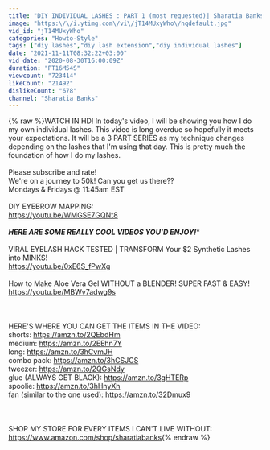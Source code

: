 ```yaml
---
title: "DIY INDIVIDUAL LASHES : PART 1 (most requested)| Sharatia Banks"
image: "https:\/\/i.ytimg.com\/vi\/jT14MUxyWho\/hqdefault.jpg"
vid_id: "jT14MUxyWho"
categories: "Howto-Style"
tags: ["diy lashes","diy lash extension","diy individual lashes"]
date: "2021-11-11T08:32:22+03:00"
vid_date: "2020-08-30T16:00:09Z"
duration: "PT16M54S"
viewcount: "723414"
likeCount: "21492"
dislikeCount: "678"
channel: "Sharatia Banks"
---
```

{% raw %}WATCH IN HD! In today's video, I will be showing you how I do my own individual lashes. This video is long overdue so hopefully it meets your expectations. It will be a 3 PART SERIES as my technique changes depending on the lashes that I'm using that day. This is pretty much the foundation of how I do my lashes. <br /><br />Please subscribe and rate! <br />We're on a journey to 50k! Can you get us there?? <br />Mondays &amp; Fridays @ 11:45am EST<br /><br />DIY EYEBROW MAPPING: <br /><a rel="nofollow" target="blank" href="https://youtu.be/WMGSE7GQNt8">https://youtu.be/WMGSE7GQNt8</a><br /><br />*********HERE ARE SOME REALLY COOL VIDEOS YOU'D ENJOY!**********<br /><br />VIRAL EYELASH HACK TESTED | TRANSFORM Your $2 Synthetic Lashes into MINKS!<br /><a rel="nofollow" target="blank" href="https://youtu.be/0xE6S_fPwXg">https://youtu.be/0xE6S_fPwXg</a><br /><br />How to Make Aloe Vera Gel WITHOUT a BLENDER! SUPER FAST &amp; EASY! <br /><a rel="nofollow" target="blank" href="https://youtu.be/MBWv7adwg9s">https://youtu.be/MBWv7adwg9s</a><br /><br /><br /><br />HERE'S WHERE YOU CAN GET THE ITEMS IN THE VIDEO:<br />shorts:   <a rel="nofollow" target="blank" href="https://amzn.to/2QEbdHm">https://amzn.to/2QEbdHm</a><br />medium:   <a rel="nofollow" target="blank" href="https://amzn.to/2EEhn7Y">https://amzn.to/2EEhn7Y</a><br />long:   <a rel="nofollow" target="blank" href="https://amzn.to/3hCvmJH">https://amzn.to/3hCvmJH</a><br />combo pack: <a rel="nofollow" target="blank" href="https://amzn.to/3hCSJCS">https://amzn.to/3hCSJCS</a> <br />tweezer: <a rel="nofollow" target="blank" href="https://amzn.to/2QGsNdy">https://amzn.to/2QGsNdy</a><br />glue (ALWAYS GET BLACK): <a rel="nofollow" target="blank" href="https://amzn.to/3gHTERp">https://amzn.to/3gHTERp</a><br />spoolie: <a rel="nofollow" target="blank" href="https://amzn.to/3hHnyXh">https://amzn.to/3hHnyXh</a><br />fan (similar to the one used): <a rel="nofollow" target="blank" href="https://amzn.to/32Dmux9">https://amzn.to/32Dmux9</a><br /><br /><br /><br />SHOP MY STORE FOR EVERY ITEMS I CAN'T LIVE WITHOUT:<br /><a rel="nofollow" target="blank" href="https://www.amazon.com/shop/sharatiabanks">https://www.amazon.com/shop/sharatiabanks</a>{% endraw %}
